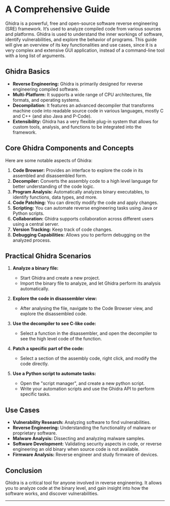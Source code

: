
# A Comprehensive Guide

Ghidra is a powerful, free and open-source software reverse engineering (SRE) framework. It’s used to analyze compiled code from various sources and platforms. Ghidra is used to understand the inner workings of software, identify vulnerabilities, and explore the behavior of programs. This guide will give an overview of its key functionalities and use cases, since it is a very complex and extensive GUI application, instead of a command-line tool with a long list of arguments.

## Ghidra Basics

*   **Reverse Engineering:** Ghidra is primarily designed for reverse engineering compiled software.
*   **Multi-Platform:** It supports a wide range of CPU architectures, file formats, and operating systems.
*   **Decompilation:** It features an advanced decompiler that transforms machine code into readable source code in various languages, mostly C and C++ (and also Java and P-Code).
*   **Extensibility:** Ghidra has a very flexible plug-in system that allows for custom tools, analysis, and functions to be integrated into the framework.

## Core Ghidra Components and Concepts

Here are some notable aspects of Ghidra:

1.  **Code Browser:** Provides an interface to explore the code in its assembled and disassembled form.
2.  **Decompiler:** Converts the assembly code to a high level language for better understanding of the code logic.
3.  **Program Analysis:** Automatically analyzes binary executables, to identify functions, data types, and more.
4. **Code Patching:** You can directly modify the code and apply changes.
5.  **Scripting:** You can automate reverse engineering tasks using Java or Python scripts.
6.  **Collaboration:** Ghidra supports collaboration across different users using a central server.
7.  **Version Tracking:** Keep track of code changes.
8.  **Debugging Capabilities:** Allows you to perform debugging on the analyzed process.

## Practical Ghidra Scenarios

1.  **Analyze a binary file:**

    *   Start Ghidra and create a new project.
    *   Import the binary file to analyze, and let Ghidra perform its analysis automatically.
2.  **Explore the code in disassembler view:**
    *   After analysing the file, navigate to the Code Browser view, and explore the disassembled code.

3.  **Use the decompiler to see C-like code:**

    *   Select a function in the disassembler, and open the decompiler to see the high level code of the function.

4.  **Patch a specific part of the code:**
    *   Select a section of the assembly code, right click, and modify the code directly.

5.  **Use a Python script to automate tasks:**
    *  Open the "script manager", and create a new python script.
    * Write your automation scripts and use the Ghidra API to perform specific tasks.

## Use Cases

*   **Vulnerability Research:** Analyzing software to find vulnerabilities.
*   **Reverse Engineering:** Understanding the functionality of malware or proprietary software.
*   **Malware Analysis:** Dissecting and analyzing malware samples.
*   **Software Development:** Validating security aspects in code, or reverse engineering an old binary when source code is not available.
*   **Firmware Analysis:** Reverse engineer and study firmware of devices.

## Conclusion

Ghidra is a critical tool for anyone involved in reverse engineering. It allows you to analyze code at the binary level, and gain insight into how the software works, and discover vulnerabilities.

---
